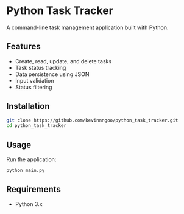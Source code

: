 # Python Task Tracker

A command-line task management application built with Python.

## Features

- Create, read, update, and delete tasks
- Task status tracking
- Data persistence using JSON
- Input validation
- Status filtering

## Installation

```bash
git clone https://github.com/kevinnngoo/python_task_tracker.git
cd python_task_tracker
```

## Usage

Run the application:

```bash
python main.py
```

## Requirements

- Python 3.x
